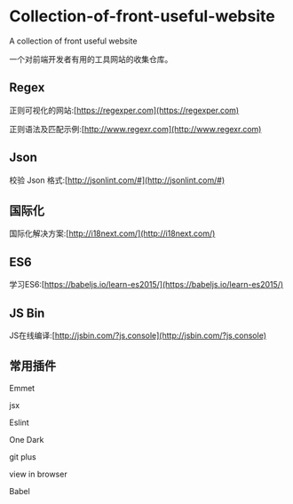 # Collection-of-front-useful-website
A collection of front useful website

一个对前端开发者有用的工具网站的收集仓库。

## Regex 
正则可视化的网站:[https://regexper.com](https://regexper.com)

正则语法及匹配示例:[http://www.regexr.com](http://www.regexr.com)

## Json
校验 Json 格式:[http://jsonlint.com/#](http://jsonlint.com/#)

## 国际化
国际化解决方案:[http://i18next.com/](http://i18next.com/)

## ES6 
学习ES6:[https://babeljs.io/learn-es2015/](https://babeljs.io/learn-es2015/) 

## JS Bin 
JS在线编译:[http://jsbin.com/?js,console](http://jsbin.com/?js,console) 

## 常用插件 
Emmet

jsx

Eslint 

One Dark 

git plus 

view in browser 

Babel
